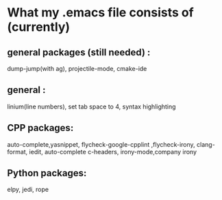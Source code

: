# What my .emacs file consists of (currently)

## general packages (still needed) : 
dump-jump(with ag), projectile-mode, cmake-ide

## general :
linium(line numbers), set tab space to 4, syntax highlighting 

## CPP packages: 
auto-complete,yasnippet, flycheck-google-cpplint ,flycheck-irony, clang-format, iedit, auto-complete c-headers, irony-mode,company irony

## Python packages: 
elpy, jedi, rope
